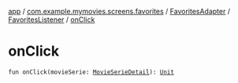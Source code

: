 [app](../../../index.md) / [com.example.mymovies.screens.favorites](../../index.md) / [FavoritesAdapter](../index.md) / [FavoritesListener](index.md) / [onClick](./on-click.md)

# onClick

`fun onClick(movieSerie: `[`MovieSerieDetail`](../../../com.example.mymovies.models/-movie-serie-detail/index.md)`): `[`Unit`](https://kotlinlang.org/api/latest/jvm/stdlib/kotlin/-unit/index.html)